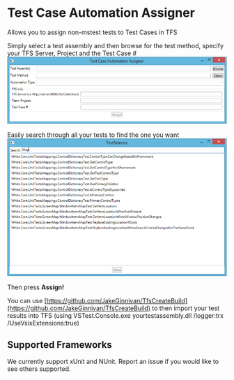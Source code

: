 Test Case Automation Assigner
==========================

Allows you to assign non-mstest tests to Test Cases in TFS

Simply select a test assembly and then browse for the test method, specify your TFS Server, Project and the Test Case #
![README](README_images/README.png)

Easily search through all your tests to find the one you want
![README1](README_images/README1.png)

Then press **Assign!**

You can use [https://github.com/JakeGinnivan/TfsCreateBuild](https://github.com/JakeGinnivan/TfsCreateBuild) to then import your test results into TFS (using VSTest.Console.exe yourtestassembly.dll /logger:trx /UseVsixExtensions:true)

## Supported Frameworks
We currently support xUnit and NUnit. Report an issue if you would like to see others supported.
